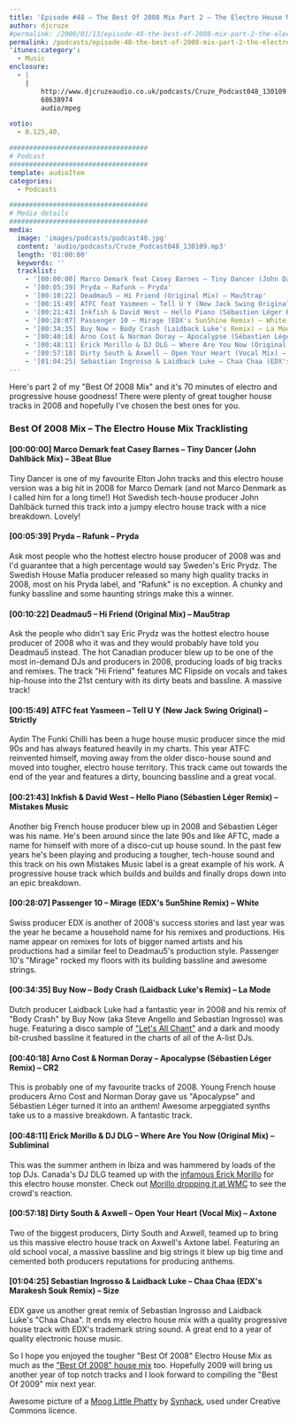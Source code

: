 ```yaml
---
title: 'Episode #48 – The Best Of 2008 Mix Part 2 – The Electro House Mix'
author: djcruze
#permalink: /2009/01/13/episode-48-the-best-of-2008-mix-part-2-the-electro-house-mix/
permalink: /podcasts/episode-48-the-best-of-2008-mix-part-2-the-electro-house-mix/
'itunes:category':
  - Music
enclosure:
  - |
    |
        http://www.djcruzeaudio.co.uk/podcasts/Cruze_Podcast048_130109.mp3
        68638974
        audio/mpeg

votio:
  - 8.125,40,

###################################
# Podcast
###################################
template: audioItem
categories:
  - Podcasts

###################################
# Media details
###################################
media:
  image: 'images/podcasts/podcast48.jpg'
  content: 'audio/podcasts/Cruze_Podcast048_130109.mp3'
  length: '01:00:00'
  keywords: ''
  tracklist:
    - '[00:00:00] Marco Demark feat Casey Barnes – Tiny Dancer (John Dahlbäck Mix) – 3Beat Blue'
    - '[00:05:39] Pryda – Rafunk – Pryda'
    - '[00:10:22] Deadmau5 – Hi Friend (Original Mix) – Mau5trap'
    - '[00:15:49] ATFC feat Yasmeen – Tell U Y (New Jack Swing Original) – Strictly'
    - '[00:21:43] Inkfish & David West – Hello Piano (Sébastien Léger Remix) – Mistakes Music'
    - '[00:28:07] Passenger 10 – Mirage (EDX's 5un5hine Remix) – White'
    - '[00:34:35] Buy Now – Body Crash (Laidback Luke's Remix) – La Mode'
    - '[00:40:18] Arno Cost & Norman Doray – Apocalypse (Sébastien Léger Remix) – CR2'
    - '[00:48:11] Erick Morillo & DJ DLG – Where Are You Now (Original Mix) – Subliminal'
    - '[00:57:18] Dirty South & Axwell – Open Your Heart (Vocal Mix) – Axtone'
    - '[01:04:25] Sebastian Ingrosso & Laidback Luke – Chaa Chaa (EDX's Marakesh Souk Remix) – Size'
---
```


Here's part 2 of my "Best Of 2008 Mix" and it's 70 minutes of electro and progressive house goodness! There were plenty of great tougher house tracks in 2008 and hopefully I've chosen the best ones for you.

### Best Of 2008 Mix – The Electro House Mix Tracklisting

#### [00:00:00] Marco Demark feat Casey Barnes – Tiny Dancer (John Dahlbäck Mix) – 3Beat Blue

Tiny Dancer is one of my favourite Elton John tracks and this electro house version was a big hit in 2008 for Marco Demark (and not Marco Denmark as I called him for a long time!) Hot Swedish tech-house producer John Dahlbäck turned this track into a jumpy electro house track with a nice breakdown. Lovely!

#### [00:05:39] Pryda – Rafunk – Pryda

Ask most people who the hottest electro house producer of 2008 was and I'd guarantee that a high percentage would say Sweden's Eric Prydz. The Swedish House Mafia producer released so many high quality tracks in 2008, most on his Pryda label, and "Rafunk" is no exception. A chunky and funky bassline and some haunting strings make this a winner.

#### [00:10:22] Deadmau5 – Hi Friend (Original Mix) – Mau5trap

Ask the people who didn't say Eric Prydz was the hottest electro house producer of 2008 who it was and they would probably have told you Deadmau5 instead. The hot Canadian producer blew up to be one of the most in-demand DJs and producers in 2008, producing loads of big tracks and remixes. The track "Hi Friend" features MC Flipside on vocals and takes hip-house into the 21st century with its dirty beats and bassline. A massive track!

#### [00:15:49] ATFC feat Yasmeen – Tell U Y (New Jack Swing Original) – Strictly

Aydin The Funki Chilli has been a huge house music producer since the mid 90s and has always featured heavily in my charts. This year ATFC reinvented himself, moving away from the older disco-house sound and moved into tougher, electro house territory. This track came out towards the end of the year and features a dirty, bouncing bassline and a great vocal.

#### [00:21:43] Inkfish & David West – Hello Piano (Sébastien Léger Remix) – Mistakes Music

Another big French house producer blew up in 2008 and Sébastien Léger was his name. He's been around since the late 90s and like AFTC, made a name for himself with more of a disco-cut up house sound. In the past few years he's been playing and producing a tougher, tech-house sound and this track on his own Mistakes Music label is a great example of his work. A progressive house track which builds and builds and finally drops down into an epic breakdown.

#### [00:28:07] Passenger 10 – Mirage (EDX's 5un5hine Remix) – White

Swiss producer EDX is another of 2008's success stories and last year was the year he became a household name for his remixes and productions. His name appear on remixes for lots of bigger named artists and his productions had a similar feel to Deadmau5's production style. Passenger 10's "Mirage" rocked my floors with its building bassline and awesome strings.

#### [00:34:35] Buy Now – Body Crash (Laidback Luke's Remix) – La Mode

Dutch producer Laidback Luke had a fantastic year in 2008 and his remix of "Body Crash" by Buy Now (aka Steve Angello and Sebastian Ingrosso) was huge. Featuring a disco sample of ["Let's All Chant"][4] and a dark and moody bit-crushed bassline it featured in the charts of all of the A-list DJs.

#### [00:40:18] Arno Cost & Norman Doray – Apocalypse (Sébastien Léger Remix) – CR2

This is probably one of my favourite tracks of 2008. Young French house producers Arno Cost and Norman Doray gave us "Apocalypse" and Sébastien Léger turned it into an anthem! Awesome arpeggiated synths take us to a massive breakdown. A fantastic track.

#### [00:48:11] Erick Morillo & DJ DLG – Where Are You Now (Original Mix) – Subliminal

This was the summer anthem in Ibiza and was hammered by loads of the top DJs. Canada's DJ DLG teamed up with the [infamous Erick Morillo][5] for this electro house monster. Check out [Morillo dropping it at WMC][6] to see the crowd's reaction.

#### [00:57:18] Dirty South & Axwell – Open Your Heart (Vocal Mix) – Axtone

Two of the biggest producers, Dirty South and Axwell, teamed up to bring us this massive electro house track on Axwell's Axtone label. Featuring an old school vocal, a massive bassline and big strings it blew up big time and cemented both producers reputations for producing anthems.

#### [01:04:25] Sebastian Ingrosso & Laidback Luke – Chaa Chaa (EDX's Marakesh Souk Remix) – Size

EDX gave us another great remix of Sebastian Ingrosso and Laidback Luke's "Chaa Chaa". It ends my electro house mix with a quality progressive house track with EDX's trademark string sound. A great end to a year of quality electronic house music.

So I hope you enjoyed the tougher "Best Of 2008" Electro House Mix as much as the ["Best Of 2008" house mix][7] too. Hopefully 2009 will bring us another year of top notch tracks and I look forward to compiling the "Best Of 2009" mix next year.

Awesome picture of a [Moog Little Phatty][8] by [Synhack][9], used under Creative Commons licence.

[1]: http://www.djcruze.co.uk/cms/wp-content/uploads/2009/01/podcast48.jpg
[2]: http://www.djcruze.co.uk/cms/wp-content/DownloadButton.gif
[3]: http://www.djcruzeaudio.co.uk/podcasts/Cruze_Podcast048_130109.mp3
[4]: http://uk.youtube.com/watch?v=TGNrufyCC-0
[5]: http://news.bbc.co.uk/1/hi/scotland/glasgow_and_west/7796285.stm
[6]: http://uk.youtube.com/watch?v=r3VVf_6f45Q
[7]: http://www.djcruze.co.uk/cms/2009/01/02/episode-47-the-best-of-2008-mix-part-1-the-house-mix/
[8]: http://flickr.com/photos/synhack/3186370801/
[9]: http://flickr.com/photos/synhack/
